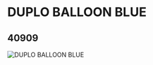 # DUPLO BALLOON BLUE
## 40909
![DUPLO BALLOON BLUE](https://lc-www-live-s.legocdn.com/media/bricks/5/2/6064180.jpg)